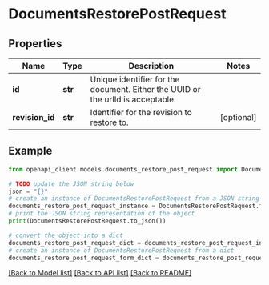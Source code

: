 # DocumentsRestorePostRequest


## Properties

Name | Type | Description | Notes
------------ | ------------- | ------------- | -------------
**id** | **str** | Unique identifier for the document. Either the UUID or the urlId is acceptable. | 
**revision_id** | **str** | Identifier for the revision to restore to. | [optional] 

## Example

```python
from openapi_client.models.documents_restore_post_request import DocumentsRestorePostRequest

# TODO update the JSON string below
json = "{}"
# create an instance of DocumentsRestorePostRequest from a JSON string
documents_restore_post_request_instance = DocumentsRestorePostRequest.from_json(json)
# print the JSON string representation of the object
print(DocumentsRestorePostRequest.to_json())

# convert the object into a dict
documents_restore_post_request_dict = documents_restore_post_request_instance.to_dict()
# create an instance of DocumentsRestorePostRequest from a dict
documents_restore_post_request_form_dict = documents_restore_post_request.from_dict(documents_restore_post_request_dict)
```
[[Back to Model list]](../README.md#documentation-for-models) [[Back to API list]](../README.md#documentation-for-api-endpoints) [[Back to README]](../README.md)


